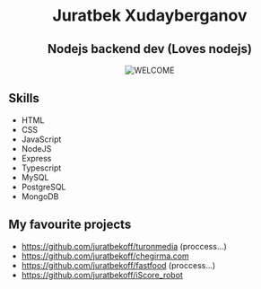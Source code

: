 <h1 align="center">Juratbek Xudayberganov</h1>
<h2 align="center">Nodejs backend dev (Loves nodejs)</h2>

<div align="center"><img src="./welcome-gif-png-15.gif" alt="WELCOME" /></div>

## Skills

- HTML
- CSS
- JavaScript
- NodeJS
- Express
- Typescript
- MySQL
- PostgreSQL
- MongoDB

## My favourite projects

- https://github.com/juratbekoff/turonmedia (proccess...)
- https://github.com/juratbekoff/chegirma.com 
- https://github.com/juratbekoff/fastfood (proccess...)
- https://github.com/juratbekoff/iScore_robot


